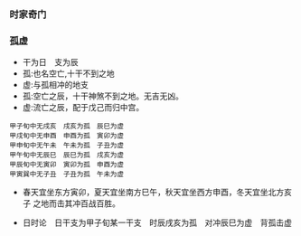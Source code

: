### 时家奇门



### 孤虚

- 干为日　支为辰
- 孤:也名空亡,十干不到之地
- 虚:与孤相冲的地支
- 孤:空亡之辰，十干神煞不到之地。无吉无凶。
- 虚:流亡之辰，配于戊己而归中宫。

```
甲子旬中无戌亥　戌亥为孤　辰巳为虚
甲戌旬中无申酉　申酉为孤　寅卯为虚
甲申旬中无午未　午未为孤　子丑为虚
甲午旬中无辰巳　辰巳为孤　戌亥为虚
甲辰旬中无寅卯　寅卯为孤　申酉为虚
甲寅巽中无子丑　子丑为孤　午未为虚
```

- 春天宜坐东方寅卯，夏天宜坐南方巳午，秋天宜坐西方申酉，冬天宜坐北方亥子 之地而击其冲百战百胜。

- 日时论　日干支为甲子旬某一干支　时辰戌亥为孤　对冲辰巳为虚　背孤击虚
